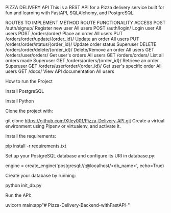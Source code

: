 PIZZA DELIVERY API
This is a REST API for a Pizza delivery service built for fun and learning with FastAPI, SQLAlchemy, and PostgreSQL.

ROUTES TO IMPLEMENT
METHOD	ROUTE	FUNCTIONALITY	ACCESS
POST	/auth/signup/	Register new user	All users
POST	/auth/login/	Login user	All users
POST	/orders/order/	Place an order	All users
PUT	/orders/order/update/{order_id}/	Update an order	All users
PUT	/orders/order/status/{order_id}/	Update order status	Superuser
DELETE	/orders/order/delete/{order_id}/	Delete/Remove an order	All users
GET	/orders/user/orders/	Get user's orders	All users
GET	/orders/orders/	List all orders made	Superuser
GET	/orders/orders/{order_id}/	Retrieve an order	Superuser
GET	/orders/user/order/{order_id}/	Get user's specific order	All users
GET	/docs/	View API documentation	All users

How to run the Project

Install PostgreSQL

Install Python

Clone the project with:

git clone https://github.com/Xtley001/Pizza-Delivery-API.git
Create a virtual environment using Pipenv or virtualenv, and activate it.

Install the requirements:

pip install -r requirements.txt

Set up your PostgreSQL database and configure its URI in database.py:

engine = create_engine('postgresql://<username>:<password>@localhost/<db_name>', echo=True)

Create your database by running:

python init_db.py


Run the API:

uvicorn main:app"# Pizza-Delivery-Backend-withFastAPI-" 
